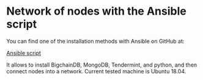 # Network of nodes with the Ansible script 

You can find one of the installation methods with Ansible on GitHub at:

[Ansible script](https://github.com/bigchaindb/bigchaindb-node-ansible)

It allows to install BigchainDB, MongoDB, Tendermint, and python, and then connect nodes into a network. Current tested machine is Ubuntu 18.04. 
